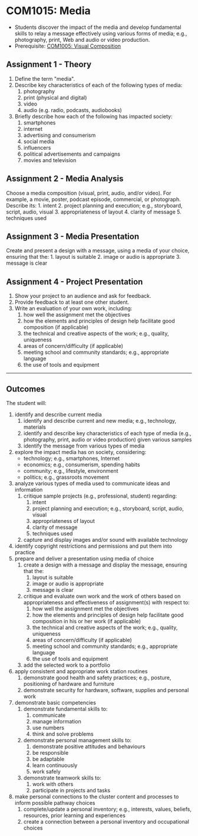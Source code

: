 # COM1015: Media

* Students discover the impact of the media and develop fundamental skills to relay a message effectively using various forms of media; e.g., photography, print, Web and audio or video production.
* Prerequisite: [COM1005: Visual Composition](COM1005.md)

## Assignment 1 - Theory

1. Define the term "media".
2. Describe key characteristics of each of the following types of media:
    1. photography
    2. print (physical and digital)
    3. video
    4. audio (e.g. radio, podcasts, audiobooks)
3. Briefly describe how each of the following has impacted society:
    1. smartphones
    2. internet
    3. advertising and consumerism
    4. social media
    5. influencers
    6. political advertisements and campaigns
    7. movies and television

## Assignment 2 - Media Analysis

Choose a media composition (visual, print, audio, and/or video). For example, a movie, poster, podcast episode, commercial, or photograph. Describe its:
    1. intent
    2. project planning and execution; e.g., storyboard, script, audio, visual
    3. appropriateness of layout
    4. clarity of message
    5. techniques used

## Assignment 3 - Media Presentation

Create and present a design with a message, using a media of your choice, ensuring that the:
    1. layout is suitable
    2. image or audio is appropriate
    3. message is clear

## Assignment 4 - Project Presentation

1. Show your project to an audience and ask for feedback.
2. Provide feedback to at least one other student.
3. Write an evaluation of your own work, including:
    1. how well the assignment met the objectives
    2. how the elements and principles of design help facilitate good composition (if applicable)
    3. the technical and creative aspects of the work; e.g., quality, uniqueness
    4. areas of concern/difficulty (if applicable)
    5. meeting school and community standards; e.g., appropriate language
    6. the use of tools and equipment

---

## Outcomes

The student will:

1. identify and describe current media
    1. identify and describe current and new media; e.g., technology, materials
    2. identify and describe key characteristics of each type of media (e.g., photography, print, audio or video production) given various samples
    3. identify the message from various types of media
2. explore the impact media has on society, considering:
    * technology; e.g., smartphones, Internet
    * economics; e.g., consumerism, spending habits
    * community; e.g., lifestyle, environment
    * politics; e.g., grassroots movement
3. analyze various types of media used to communicate ideas and information
    1. critique sample projects (e.g., professional, student) regarding:
        1. intent
        2. project planning and execution; e.g., storyboard, script, audio, visual
        3. appropriateness of layout
        4. clarity of message
        5. techniques used
    2. capture and display images and/or sound with available technology
4. identify copyright restrictions and permissions and put them into practice
5. prepare and deliver a presentation using media of choice
    1. create a design with a message and display the message, ensuring that the:
        1. layout is suitable
        2. image or audio is appropriate
        3. message is clear
    2. critique and evaluate own work and the work of others based on appropriateness and effectiveness of assignment(s) with respect to:
        1. how well the assignment met the objectives
        2. how the elements and principles of design help facilitate good composition in his or her work (if applicable)
        3. the technical and creative aspects of the work; e.g., quality, uniqueness
        4. areas of concern/difficulty (if applicable)
        5. meeting school and community standards; e.g., appropriate language
        6. the use of tools and equipment
    3. add the selected work to a portfolio
6. apply consistent and appropriate work station routines
    1. demonstrate good health and safety practices; e.g., posture, positioning of hardware and furniture
    2. demonstrate security for hardware, software, supplies and personal work
7. demonstrate basic competencies
    1. demonstrate fundamental skills to:
        1. communicate
        2. manage information
        3. use numbers
        4. think and solve problems
    2. demonstrate personal management skills to:
        1. demonstrate positive attitudes and behaviours
        2. be responsible
        3. be adaptable
        4. learn continuously
        5. work safely
    3. demonstrate teamwork skills to:
        1. work with others
        2. participate in projects and tasks
8. make personal connections to the cluster content and processes to inform possible pathway choices
    1. complete/update a personal inventory; e.g., interests, values, beliefs, resources, prior learning and experiences
    2. create a connection between a personal inventory and occupational choices
